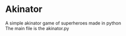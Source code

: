 # Akinator
A simple akinator game of superheroes made in python<br>
The main file is the akinator.py

